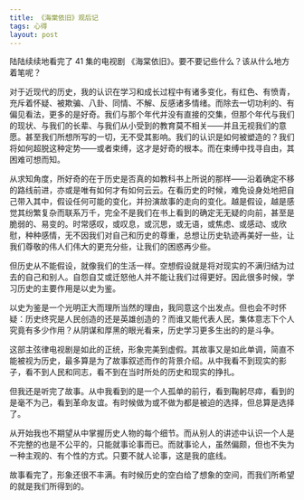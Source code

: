 ```yaml
---
title: 《海棠依旧》观后记
tags: 心得
layout: post
---
```


陆陆续续地看完了 41 集的电视剧 《海棠依旧》。要不要记些什么？该从什么地方着笔呢？

对于近现代的历史，我的认识在学习和成长过程中有诸多变化，有红色、有愤青，充斥着怀疑、被欺骗、八卦、同情、不解、反感诸多情绪。而除去一切功利的、有偏见看法，更多的是好奇。我们与那个年代并没有直接的交集，但那个年代与我们的现状、与我们的长辈、与我们从小受到的教育莫不相关——并且无视我们的意愿。甚至我们所想所写的一切，无不受其影响。我们的认识是如何被塑造的？我们将如何超脱这种定势——或者束缚，这才是好奇的根本。而在束缚中找寻自由，其困难可想而知。

从求知角度，所好奇的在于历史是否真的如教科书上所说的那样——沿着确定不移的路线前进，亦或是唯有如何才有如何云云。在看历史的时候，难免设身处地把自己带入其中，假设任何可能的变化，并扮演故事的走向的变化。越是假设，越是感觉其纷繁复杂而联系万千，完全不是我们在书上看到的确定无无疑的向前，甚至是脆弱的、易变的。时常感叹，或叹息，或沉思，或无语，或焦虑、或感动、或欣慰，种种感情，无不因我们对自己和历史的尊重，总想让历史轨迹再美好一些，让我们尊敬的伟人们伟大的更充分些，让我们的困惑再少些。

但历史从不能假设，就像我们的生活一样。空想假设就是将对现实的不满归结为过去的自己和别人。自怨自艾或迁怒他人并不能让我们过得更好。因此很多时候，学习历史的主要作用是以史为鉴。

以史为鉴是一个光明正大而理所当然的理由，我同意这个出发点。但也会不时怀疑：历史终究是人民创造的还是英雄创造的？而谁又能代表人民，集体意志下个人究竟有多少作用？从阴谋和厚黑的眼光看来，历史学习更多生出的的是斗争。

这部主弦律电视剧是如此的正统，形象完美到虚假。其故事又是如此单调，简直不能被视为历史，最多算是为了故事叙述而作的背景介绍。从中我看不到现实的影子，看不到人民和同志，看不到在当时所处的历史和现实的挣扎。

但我还是听完了故事。从中我看到的是一个人孤单的前行，看到鞠躬尽瘁，看到的是毫不为己，看到革命友谊。有时候做为或不做为都是被迫的选择，但总算是选择了。

从开始我也不期望从中掌握历史人物的每个细节。而从别人的讲述中认识一个人是不完整的也是不公平的，只能就事论事而已。而就事论人，虽然偏颇，但也不失为一种主观的、有个性的方式。只要不就人论事，这是我的底线。

故事看完了，形象还很不丰满。有时候历史的空白给了想象的空间，而我们所希望的就是我们所得到的。



